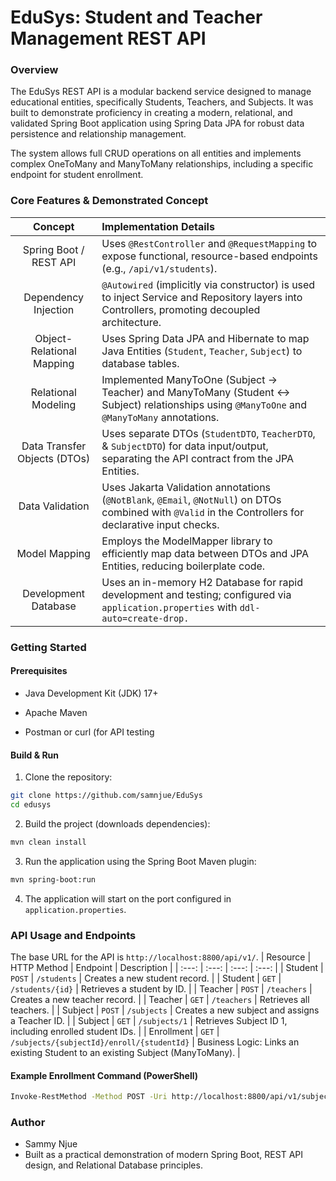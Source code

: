 # EduSys: Student and Teacher Management REST API

### Overview
The EduSys REST API is a modular backend service designed to manage educational entities, specifically Students, Teachers, and Subjects. It was built to demonstrate proficiency in creating a modern, relational, and validated Spring Boot application using Spring Data JPA for robust data persistence and relationship management.

The system allows full CRUD operations on all entities and implements complex OneToMany and ManyToMany relationships, including a specific endpoint for student enrollment.

### Core Features & Demonstrated Concept
| Concept | Implementation Details |
| :---: | :--- |
| Spring Boot / REST API | Uses `@RestController` and `@RequestMapping` to expose functional, resource-based endpoints (e.g., `/api/v1/students`). |
| Dependency Injection | `@Autowired` (implicitly via constructor) is used to inject Service and Repository layers into Controllers, promoting decoupled architecture. |
| Object-Relational Mapping | Uses Spring Data JPA and Hibernate to map Java Entities (`Student`, `Teacher`, `Subject`) to database tables. |
| Relational Modeling | Implemented ManyToOne (Subject → Teacher) and ManyToMany (Student ↔ Subject) relationships using `@ManyToOne` and `@ManyToMany` annotations. |
| Data Transfer Objects (DTOs) | Uses separate DTOs (`StudentDTO`, `TeacherDTO`, & `SubjectDTO`) for data input/output, separating the API contract from the JPA Entities. |
| Data Validation | Uses Jakarta Validation annotations (`@NotBlank`, `@Email`, `@NotNull`) on DTOs combined with `@Valid` in the Controllers for declarative input checks. |
| Model Mapping | Employs the ModelMapper library to efficiently map data between DTOs and JPA Entities, reducing boilerplate code. |
| Development Database | Uses an in-memory H2 Database for rapid development and testing; configured via `application.properties` with `ddl-auto=create-drop.` |

### Getting Started

#### Prerequisites
- Java Development Kit (JDK) 17+

- Apache Maven

- Postman or curl (for API testing

#### Build & Run
1. Clone the repository:
```bash
git clone https://github.com/samnjue/EduSys
cd edusys
```

2. Build the project (downloads dependencies):
```bash
mvn clean install
```

3. Run the application using the Spring Boot Maven plugin:
```bash
mvn spring-boot:run
```
4. The application will start on the port configured in `application.properties`.

### API Usage and Endpoints
The base URL for the API is `http://localhost:8800/api/v1/`.
| Resource | HTTP Method | Endpoint | Description |
| :---: | :---: | :---: | :---: |
| Student | `POST` | `/students` | Creates a new student record. |
| Student | `GET` | `/students/{id}` | Retrieves a student by ID. |
| Teacher | `POST` | `/teachers` | Creates a new teacher record. |
| Teacher | `GET` | `/teachers` | Retrieves all teachers. |
| Subject | `POST` | `/subjects` | Creates a new subject and assigns a Teacher ID. |
| Subject | `GET` | `/subjects/1` | Retrieves Subject ID 1, including enrolled student IDs. |
| Enrollment | `GET` | `/subjects/{subjectId}/enroll/{studentId}` | Business Logic: Links an existing Student to an existing Subject (ManyToMany). |

#### Example Enrollment Command (PowerShell)
```bash
Invoke-RestMethod -Method POST -Uri http://localhost:8800/api/v1/subjects/1/enroll/1
```

### Author
- Sammy Njue
- Built as a practical demonstration of modern Spring Boot, REST API design, and Relational Database principles.
